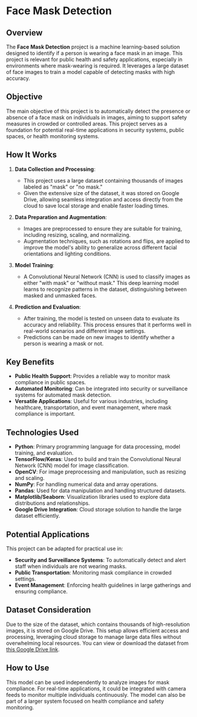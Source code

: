 # Face Mask Detection

## Overview
The **Face Mask Detection** project is a machine learning-based solution designed to identify if a person is wearing a face mask in an image. This project is relevant for public health and safety applications, especially in environments where mask-wearing is required. It leverages a large dataset of face images to train a model capable of detecting masks with high accuracy.

## Objective
The main objective of this project is to automatically detect the presence or absence of a face mask on individuals in images, aiming to support safety measures in crowded or controlled areas. This project serves as a foundation for potential real-time applications in security systems, public spaces, or health monitoring systems.

## How It Works
1. **Data Collection and Processing**: 
   - This project uses a large dataset containing thousands of images labeled as "mask" or "no mask."
   - Given the extensive size of the dataset, it was stored on Google Drive, allowing seamless integration and access directly from the cloud to save local storage and enable faster loading times.

2. **Data Preparation and Augmentation**:
   - Images are preprocessed to ensure they are suitable for training, including resizing, scaling, and normalizing.
   - Augmentation techniques, such as rotations and flips, are applied to improve the model's ability to generalize across different facial orientations and lighting conditions.

3. **Model Training**:
   - A Convolutional Neural Network (CNN) is used to classify images as either "with mask" or "without mask." This deep learning model learns to recognize patterns in the dataset, distinguishing between masked and unmasked faces.

4. **Prediction and Evaluation**:
   - After training, the model is tested on unseen data to evaluate its accuracy and reliability. This process ensures that it performs well in real-world scenarios and different image settings.
   - Predictions can be made on new images to identify whether a person is wearing a mask or not.

## Key Benefits
- **Public Health Support**: Provides a reliable way to monitor mask compliance in public spaces.
- **Automated Monitoring**: Can be integrated into security or surveillance systems for automated mask detection.
- **Versatile Applications**: Useful for various industries, including healthcare, transportation, and event management, where mask compliance is important.

## Technologies Used
- **Python**: Primary programming language for data processing, model training, and evaluation.
- **TensorFlow/Keras**: Used to build and train the Convolutional Neural Network (CNN) model for image classification.
- **OpenCV**: For image preprocessing and manipulation, such as resizing and scaling.
- **NumPy**: For handling numerical data and array operations.
- **Pandas**: Used for data manipulation and handling structured datasets.
- **Matplotlib/Seaborn**: Visualization libraries used to explore data distributions and relationships.
- **Google Drive Integration**: Cloud storage solution to handle the large dataset efficiently.

## Potential Applications
This project can be adapted for practical use in:
- **Security and Surveillance Systems**: To automatically detect and alert staff when individuals are not wearing masks.
- **Public Transportation**: Monitoring mask compliance in crowded settings.
- **Event Management**: Enforcing health guidelines in large gatherings and ensuring compliance.

## Dataset Consideration
Due to the size of the dataset, which contains thousands of high-resolution images, it is stored on Google Drive. This setup allows efficient access and processing, leveraging cloud storage to manage large data files without overwhelming local resources. You can view or download the dataset from [this Google Drive link](https://drive.google.com/drive/folders/1Bt566RAQ1pLNUkozJtEMOumLZZhz-PxZ?usp=sharing).

## How to Use
This model can be used independently to analyze images for mask compliance. For real-time applications, it could be integrated with camera feeds to monitor multiple individuals continuously. The model can also be part of a larger system focused on health compliance and safety monitoring.
